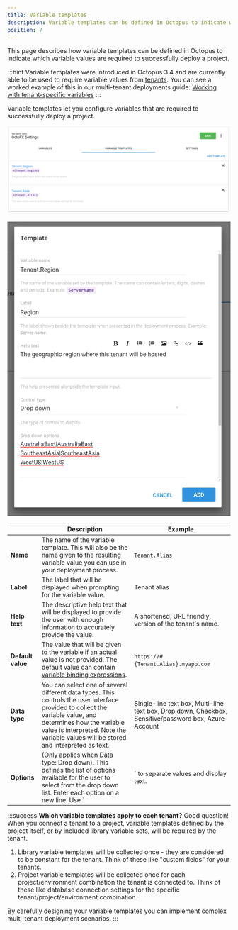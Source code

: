 ```yaml
---
title: Variable templates
description: Variable templates can be defined in Octopus to indicate which variable values are required to successfully deploy a project.
position: 7
---
```


This page describes how variable templates can be defined in Octopus to indicate which variable values are required to successfully deploy a project.

:::hint
Variable templates were introduced in Octopus 3.4 and are currently able to be used to require variable values from [tenants](/docs/deploying-applications/multi-tenant-deployments/index.md). You can see a worked example of this in our multi-tenant deployments guide: [Working with tenant-specific variables](/docs/deploying-applications/multi-tenant-deployments/multi-tenant-deployment-guide/working-with-tenant-specific-variables.md)
:::

Variable templates let you configure variables that are required to successfully deploy a project.

![](/docs/images/5669366/5865564.png)

![](/docs/images/5669366/5865563.png "width=500")

|      | Description                              | Example |
| ---- | ---------------------------------------- | ------- |
| **Name** | The name of the variable template. This will also be the name given to the resulting variable value you can use in your deployment process. | `Tenant.Alias` |
| **Label**         | The label that will be displayed when prompting for the variable value. | Tenant alias                             |
| **Help text**     | The descriptive help text that will be displayed to provide the user with enough information to accurately provide the value. | A shortened, URL friendly, version of the tenant's name. |
| **Default value** | The value that will be given to the variable if an actual value is not provided. The default value can contain [variable binding expressions](/docsvariables/binding-syntax.md). | `https://#{Tenant.Alias}.myapp.com`      |
| **Data type** | You can select one of several different data types. This controls the user interface provided to collect the variable value, and determines how the variable value is interpreted. Note the variable values will be stored and interpreted as text. | Single-line text box, Multi-line text box, Drop down, Checkbox, Sensitive/password box, Azure Account |
| **Options** | (Only applies when Data type: Drop down). This defines the list of options available for the user to select from the drop down list. Enter each option on a new line. Use `|` to separate values and display text. | `Value1|Display text 1` <br>`Value2|Display text 2`  |

:::success
**Which variable templates apply to each tenant?**
Good question! When you connect a tenant to a project, variable templates defined by the project itself, or by included library variable sets, will be required by the tenant.

1. Library variable templates will be collected once - they are considered to be constant for the tenant. Think of these like "custom fields" for your tenants.
2. Project variable templates will be collected once for each project/environment combination the tenant is connected to. Think of these like database connection settings for the specific tenant/project/environment combination.

By carefully designing your variable templates you can implement complex multi-tenant deployment scenarios.
:::
